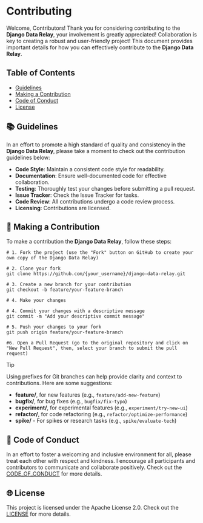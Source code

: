 # Contributing

Welcome, Contributors! Thank you for considering contributing to the **Django Data Relay**, your involvement is greatly appreciated! Collaboration is key to creating a robust and user-friendly project! This document provides important details for how you can effectively contribute to the **Django Data Relay**.

## Table of Contents
- [Guidelines](#-guidelines)
- [Making a Contribution](#-making-a-contribution)
- [Code of Conduct](#-code-of-conduct)
- [License](#-license)

## 📚 Guidelines

In an effort to promote a high standard of quality and consistency in the **Django Data Relay**, please take a moment to check out the contribution guidelines below:

- **Code Style**: Maintain a consistent code style for readability.
- **Documentation**: Ensure well-documented code for effective collaboration.
- **Testing**: Thoroughly test your changes before submitting a pull request.
- **Issue Tracker**: Check the Issue Tracker for tasks.
- **Code Review**: All contributions undergo a code review process.
- **Licensing**: Contributions are licensed.

## 🤝 Making a Contribution

To make a contribution the **Django Data Relay**, follow these steps:

```shell
# 1. Fork the project (use the "Fork" button on GitHub to create your own copy of the Django Data Relay)

# 2. Clone your fork
git clone https://github.com/{your_username}/django-data-relay.git

# 3. Create a new branch for your contribution
git checkout -b feature/your-feature-branch

# 4. Make your changes

# 4. Commit your changes with a descriptive message
git commit -m "Add your descriptive commit message"

# 5. Push your changes to your fork
git push origin feature/your-feature-branch

#6. Open a Pull Request (go to the original repository and click on "New Pull Request", then, select your branch to submit the pull request)
```

> [!TIP]
> Using prefixes for Git branches can help provide clarity and context to contributions. Here are some suggestions:
> - **feature/**, for new features (e.g., `feature/add-new-feature`)
> - **bugfix/**, for bug fixes (e.g., `bugfix/fix-typo`)
> - **experiment/**, for experimental features (e.g., `experiment/try-new-ui`)
> - **refactor/**, for code refactoring (e.g., `refactor/optimize-performance`)
> - **spike/** - For spikes or research tasks (e.g., `spike/evaluate-tech`)

## 👾 Code of Conduct

In an effort to foster a welcoming and inclusive environment for all, please treat each other with respect and kindness. I encourage all participants and contributors to communicate and collaborate positively. Check out the [CODE_OF_CONDUCT](https://github.com/jorgeareyesjr/django-data-relay/blob/main/CODE_OF_CONDUCT) for more details.

## 🌐 License

This project is licensed under the Apache License 2.0. Check out the [LICENSE](https://github.com/jorgeareyesjr/django-data-relay/blob/main/LICENSE) for more details.
